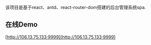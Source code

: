 该项目是基于react、antd、react-router-dom搭建的后台管理系统spa. 

## 在线Demo

[http://106.13.75.133:9999](http://106.13.75.133:9999)



